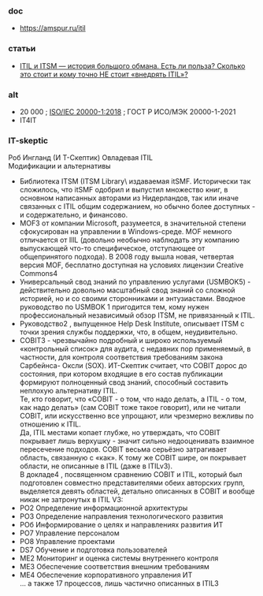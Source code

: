 ### doc
- https://amspur.ru/itil

### статьи
- [ITIL и ITSM — история большого обмана. Есть ли польза? Сколько это стоит и кому точно НЕ стоит «внедрять ITIL»?](https://habr.com/ru/companies/okdesk/articles/468945/)

### alt
- 20 000 ; [ISO/IEC 20000-1:2018](https://en.wikipedia.org/wiki/ISO/IEC_20000) ;  ГОСТ Р ИСО/МЭК 20000-1-2021
- IT4IT

### IT-skeptic 
Роб Ингланд (И Т-Скептик) Овладевая ITIL  
Модификации и альтернативы
- Библиотека ITSM (ITSM Library\ издаваемая itSMF. Исторически так сложилось, что 
itSMF одобрил и выпустил множество книг, в основном написанных авторами из Нидерландов, так или иначе связанных с ITIL общим содержанием, но обычно более
доступных - и содержательно, и финансово. 
- MOF3 от компании Microsoft, разумеется, в значительной степени сфокусирован на управлении в Windоws-среде. MOF немного отличается от IllL (довольно необычно
наблюдать эту компанию выпускающей что-то специфическое, отступающее от общепринятого подхода). В 2008 году вышла новая, четвертая версия MOF, бесплатно доступная на условиях лицензии Creative Commons4
- Универсальный свод знаний по управлению услугами (USMBOK5) - действительно довольно масштабный свод знаний со сложной историей, но и со своими сторонниками и
энтузиастами. Вводное руководство по USMBOK 1 пригодится тем, кому нужен профессиональный независимый обзор IТSM, не привязанный к IТIL.
- Руководство2 , выпущенное Неlр Desk Institute, описывает ITSM с точки зрения службы поддержки, что, в общем, неудивительно.
- COBIT3 - чрезвычайно подробный и широко используемый «контрольный список» для аудита, с недавних пор применяемый, в частности, для контроля соответствия требованиям закона Сарбейнса- Оксли (SOX).
ИТ-Скептик считает, что COBIT дорос до состояния, при котором входящие в его состав публикации формируют полноценный свод знаний, способный составить неплохую альтернативу IТIL.  
Те, кто говорит, что «COBIT - о том, что надо делать, а ITIL - о том, как надо делать» (сам COBIT тоже такое говорит), или не читали COBIT, или искусственно все упрощают, или чрезмерно вежливы по отношению к ITIL.  
Да, ITIL местами копает глубже, но утверждать, что COBIT покрывает лишь верхушку - значит сильно недооценивать взаимное пересечение подходов. COBIT весьма серьёзно затрагивает область, связанную с «как». К тому же COBIT шире, он покрывает области, не описанные в ITIL (даже в IТILvЗ).  
В докладе4 , посвященном сравнению COBIT и IТIL, который был подготовлен совместно представителями обеих авторских групп, выделяется девять областей, детально описанных в COВIT и вообще никак не затронутых в IТIL VЗ:  
- РО2 Определение информационной архитектуры
- РОЗ Определение направления технологического развития
- РОб Информирование о целях и направлениях развития ИТ
- РО7 Управление персоналом
- РО8 Управление проектами
- DS7 Обучение и подготовка пользователей
- МЕ2 Мониторинг и оценка системы внутреннего контроля
- МЕЗ Обеспечение соответствия внешним требованиям
- МЕ4 Обеспечение корпоративного управления ИТ  
... а также 17 процессов, лишь частично описанных в IТILЗ
